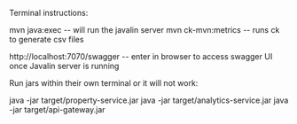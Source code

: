 Terminal instructions:

mvn java:exec -- will run the javalin server
mvn ck-mvn:metrics -- runs ck to generate csv files

http://localhost:7070/swagger -- enter in browser to access swagger UI once Javalin server is running


Run jars within their own terminal or it will not work:

java -jar target/property-service.jar
java -jar target/analytics-service.jar
java -jar target/api-gateway.jar